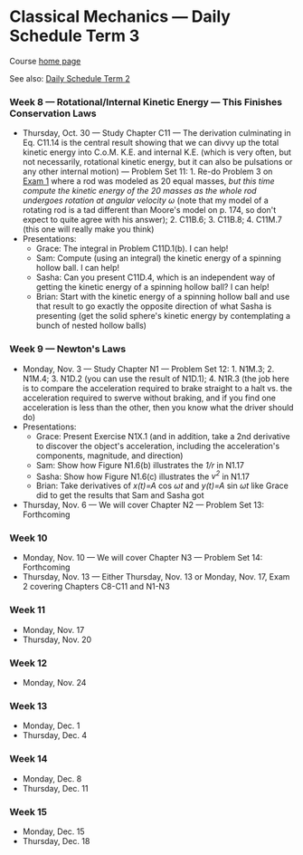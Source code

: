 # Classical Mechanics &mdash; Daily Schedule Term 3

Course [home page](./)

See also: [Daily Schedule Term 2](./daily_schedule-term_2.html)

### Week 8 &mdash; Rotational/Internal Kinetic Energy &mdash; This Finishes Conservation Laws

* Thursday, Oct. 30 &mdash; Study Chapter C11 &mdash; The derivation culminating in Eq. C11.14 is the central result showing that we can divvy up the total kinetic energy into C.o.M. K.E. and internal K.E. (which is very often, but not necessarily, rotational kinetic energy, but it can also be pulsations or any other internal motion) &mdash; Problem Set 11: 1. Re-do Problem 3 on [Exam 1](./exams/Exam1.nb.pdf) where a rod was modeled as 20 equal masses, *but this time compute the kinetic energy of the 20 masses as the whole rod undergoes rotation at angular velocity &omega;* (note that my model of a rotating rod is a tad different than Moore's model on p. 174, so don't expect to quite agree with his answer); 2. C11B.6; 3. C11B.8; 4. C11M.7 (this one will really make you think)
* Presentations:
  * Grace: The integral in Problem C11D.1(b). I can help!
  * Sam: Compute (using an integral) the kinetic energy of a spinning hollow ball. I can help!
  * Sasha: Can you present C11D.4, which is an independent way of getting the kinetic energy of a spinning hollow ball? I can help!
  * Brian: Start with the kinetic energy of a spinning hollow ball and use that result to go exactly the opposite direction of what Sasha is presenting (get the solid sphere's kinetic energy by contemplating a bunch of nested hollow balls)
  
### Week 9 &mdash; Newton's Laws

* Monday, Nov. 3 &mdash; Study Chapter N1 &mdash; Problem Set 12: 1. N1M.3; 2. N1M.4; 3. N1D.2 (you can use the result of N1D.1); 4. N1R.3 (the job here is to compare the acceleration required to brake straight to a halt vs. the acceleration required to swerve without braking, and if you find one acceleration is less than the other, then you know what the driver should do)
* Presentations:
  * Grace: Present Exercise N1X.1 (and in addition, take a 2nd derivative to discover the object's acceleration, including the acceleration's components, magnitude, and direction)
  * Sam: Show how Figure N1.6(b) illustrates the *1/r* in N1.17
  * Sasha: Show how Figure N1.6(c) illustrates the *v<sup>2</sup>* in N1.17
  * Brian: Take derivatives of *x(t)=A* cos *&omega;t* and *y(t)=A* sin *&omega;t* like Grace did to get the results that Sam and Sasha got
* Thursday, Nov. 6 &mdash; We will cover Chapter N2 &mdash; Problem Set 13: Forthcoming

### Week 10

* Monday, Nov. 10 &mdash; We will cover Chapter N3 &mdash; Problem Set 14: Forthcoming
* Thursday, Nov. 13 &mdash; Either Thursday, Nov. 13 or Monday, Nov. 17, Exam 2 covering Chapters C8-C11 and N1-N3

### Week 11

* Monday, Nov. 17
* Thursday, Nov. 20

### Week 12

* Monday, Nov. 24

### Week 13

* Monday, Dec. 1
* Thursday, Dec. 4

### Week 14

* Monday, Dec. 8
* Thursday, Dec. 11

### Week 15

* Monday, Dec. 15
* Thursday, Dec. 18